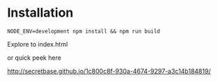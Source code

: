 # Installation

```
NODE_ENV=development npm install && npm run build
```

Explore to index.html

or quick peek here

http://secretbase.github.io/1c800c8f-930a-4674-9297-a3c14b184819/
